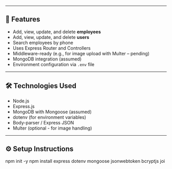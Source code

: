 
---

## 🔧 Features

- Add, view, update, and delete **employees**
- Add, view, update, and delete **users**
- Search employees by phone
- Uses Express Router and Controllers
- Middleware-ready (e.g., for image upload with Multer – pending)
- MongoDB integration (assumed)
- Environment configuration via `.env` file

---

## 🛠️ Technologies Used

- Node.js
- Express.js
- MongoDB with Mongoose (assumed)
- dotenv (for environment variables)
- Body-parser / Express JSON
- Multer (optional - for image handling)

---

## ⚙️ Setup Instructions
npm init -y
 npm install express dotenv mongoose jsonwebtoken bcryptjs joi
 

 
